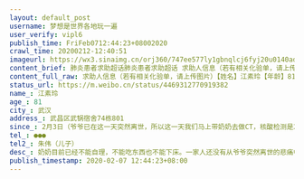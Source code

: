 ```yaml
---
layout: default_post
username: 梦想是世界各地玩一遍
user_verify: vipl6
publish_time: FriFeb0712:44:23+08002020
crawl_time: 20200212-12:40:51
imageurl: https://wx3.sinaimg.cn/orj360/747ee577ly1gbnqlcj6fyj20u0140adp.jpg,https://wx4.sinaimg.cn/orj360/747ee577ly1gbnqlcwkk3j20u0140aas.jpg,https://wx4.sinaimg.cn/orj360/747ee577ly1gbnqldipwwj20u0140di6.jpg
content_brief: 肺炎患者求助超话肺炎患者求助超话 求助人信息（若有相关化验单，请上传图片）【姓名】江素玲【年龄】81【所在城市】武汉【所在小区、社区】武昌区武锅宿舍74栋801【患病时间】2月3日（爷爷已在这一天突然离世，所以这一天我们马上带奶奶去做CT，核酸检测是2月4号做的，结果是阳性）【联 ...全文
content_full_raw: 求助人信息（若有相关化验单，请上传图片）【姓名】江素玲【年龄】81【所在城市】武汉【所在小区、社区】武昌区武锅宿舍74栋801【患病时间】2月3日（爷爷已在这一天突然离世，所以这一天我们马上带奶奶去做CT，核酸检测是2月4号做的，结果是阳性）【联系方式】●●●【其他紧急联系人】朱伟（儿子）【病情描述】奶奶目前已经不能自理，不能吃东西也不能下床。一家人还没有从爷爷突然离世的悲痛中反应过来，奶奶又迎来新冠病毒确诊的噩耗。家人已第一时间将情况同步给社区书记，但社区只是让我们等，我和妈妈每天都在拨打市长热线和各种求助电话，也都是让我们等。爸爸独自在奶奶家照顾奶奶，但奶奶年纪大了，加上由于爷爷的突然离世受到了精神打击，仅靠医院开的药物完全无法恢复，病情持续恶化。独自照顾奶奶的爸爸今天也出现了身体上的不适，为了减少感染风险，他甚至不敢去做检查，只能坚持陪在奶奶身边。妈妈现在也处于崩溃边缘…做好了去照顾爸爸和奶奶的准备…我不知道等待什么时候才是尽头…能求助的渠道、朋友我都求助遍了……真的不知道该怎么办…这样下去，我们一家人在这个冬天…估计都要在武汉等死…
status_url: https://m.weibo.cn/status/4469312770919382
name_: 江素玲
age_: 81
city_: 武汉
address_: 武昌区武锅宿舍74栋801
since_: 2月3日（爷爷已在这一天突然离世，所以这一天我们马上带奶奶去做CT，核酸检测是2月4号做的，结果是阳性）
tel_: ●●●
tel2_: 朱伟（儿子）
desc_: 奶奶目前已经不能自理，不能吃东西也不能下床。一家人还没有从爷爷突然离世的悲痛中反应过来，奶奶又迎来新冠病毒确诊的噩耗。家人已第一时间将情况同步给社区书记，但社区只是让我们等，我和妈妈每天都在拨打市长热线和各种求助电话，也都是让我们等。爸爸独自在奶奶家照顾奶奶，但奶奶年纪大了，加上由于爷爷的突然离世受到了精神打击，仅靠医院开的药物完全无法恢复，病情持续恶化。独自照顾奶奶的爸爸今天也出现了身体上的不适，为了减少感染风险，他甚至不敢去做检查，只能坚持陪在奶奶身边。妈妈现在也处于崩溃边缘…做好了去照顾爸爸和奶奶的准备…我不知道等待什么时候才是尽头…能求助的渠道、朋友我都求助遍了……真的不知道该怎么办…这样下去，我们一家人在这个冬天…估计都要在武汉等死…
publish_timestamp: 2020-02-07 12:44:23+08:00
---
```

